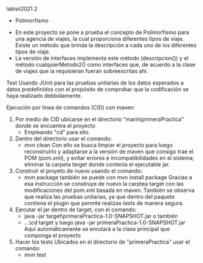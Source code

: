 labisii2021.2

* Polimorfismo
- En este proyecto se pone a prueba el concepto de Polimorfismo para una agencia de viajes, la cual proporciona diferentes tipos de viaje. Existe un método que brinda la descripción a cada uno de los diferentes tipos de viaje.
- La versión de interfaces implementa este método (descripcion()) y el método cualquierMetodo2() como interfaces que, de acuerdo a la clase de viajes que la requisieran fueran sobreescritas ahí.

Test
Usando JUnit para las pruebas unitarias de los datos esperados a datos predefinidos con el propósito de comprobar que la codificación se haya realizado debbidamente.

Ejecución por línea de comandos (CID) con maven:
1. Por medio de CID ubicarse en el directorio "marin\primeraPractica" donde se encuentra el proyecto
   - Empleando "cd" para ello. 
2. Dentro del directorio usar el comando:
   - mvn clean
Con ello se busca limpiar el proyecto para luego reconstruirlo y adaptarse a la versión de maven que consigo trae el POM (pom.xml), y evitar errores e incompatibilidades en el sistema; eliminar la carpeta target donde contenía el ejecutable jar.
3. Construir el proyeto de nuevo usando el comando:
   - mvn package también se puede con mvn install package
Gracias a esa instrucción se construye de nuevo la carptea target con las modificaciones del pom.xml basada en maven. También se observa que realiza las pruebas unitarias, ya que dentro del paquete contiene el plugin que permite realizas tests de manera segura.
4. Ejecutar el jar dentro de target, con el comando:
   - java -jar target\primeraPractica-1.0-SNAPSHOT.jar o también 
   - ...\cd target y luego java -jar primeraPractica-1.0-SNAPSHOT.jar
Aquí automáticamente se enrutará a la clase principal que componga el proyecto
5. Hacer los tests
Ubicados en el directorio de "primeraPractica" usar el comando:
   - mvn test
